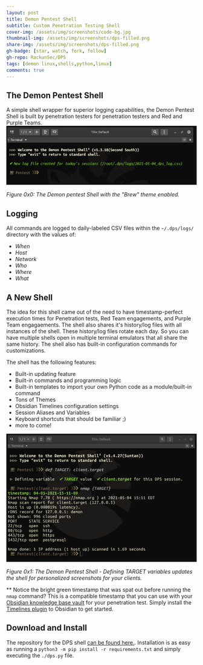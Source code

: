 ```yaml
---
layout: post
title: Demon Pentest Shell
subtitle: Custom Penetration Testing Shell
cover-img: /assets/img/screenshots/code-bg.jpg
thumbnail-img: /assets/img/screenshots/dps-filled.png
share-img: /assets/img/screenshots/dps-filled.png
gh-badge: [star, watch, fork, follow]
gh-repo: RackunSec/DPS
tags: [demon linux,shells,python,linux]
comments: true
---
```

## The Demon Pentest Shell
A simple shell wrapper for superior logging capabilities, the Demon Pentest Shell is built by penetration testers for penetration testers and Red and Purple Teams.  
![Demon Pentest Shell screenshot in Demon Linux 3.4.x](/assets/img/screenshots/dps-screeny.png)

_Figure 0x0: The Demon pentest Shell with the "Brew" theme enabled._
## Logging
All commands are logged to daily-labeled CSV files within the ```~/.dps/logs/``` directory with the values of: 
* _When_
* _Host_ 
* _Network_ 
* _Who_ 
* _Where_ 
* _What_

## A New Shell
The idea for this shell came out of the need to have timestamp-perfect execution times for Penetration tests, Red Team engagements, 
and Purple Team engagaements. The shell also shares it's history/log files with all instances of the shell. These history/log files 
rotate each day. So you can have multiple shells open in multiple terminal emulators that all share the same history. The shell also has built-in configuration commands for customizations. 

The shell has the following features:
* Built-in updating feature
* Built-in commands and programming logic
* Built-in templates to import your own Python code as a module/built-in command
* Tons of Themes
* Obsidian Timelines configuration settings
* Session Aliases and Variables
* Keyboard shortcuts that should be familiar ;)
* more to come!

![Demon Pentest Shell Variable definition](/assets/img/screenshots/dps-define-target.png)

_Figure 0x1: The Demon Pentest Shell - Defining TARGET variables updates the shell for personalized screenshots for your clients._

** Notice the bright green timestamp that was spat out before running the ```nmap``` command? This is a compatible timestamp that you can use with your [Obsidian knowledge base vault](https://obsidian.md/) for your penetration test. Simply install the [Timelines plugin](https://github.com/Darakah/obsidian-timelines) to Obsidian to get started.

## Download and Install
The repository for the DPS shell [can be found here.](RackunSec/DPS). Installation is as easy as running a ```python3 -m pip install -r requirements.txt``` and simply executing the ```./dps.py``` file.
